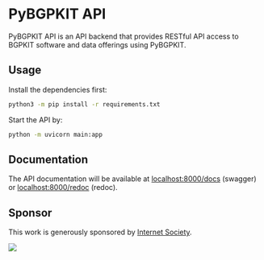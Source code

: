 # PyBGPKIT API

PyBGPKIT API is an API backend that provides RESTful API access to BGPKIT software and 
data offerings using PyBGPKIT.

## Usage

Install the dependencies first:
```bash
python3 -m pip install -r requirements.txt
```

Start the API by:
```bash
python -m uvicorn main:app
```

## Documentation

The API documentation will be available at <localhost:8000/docs> (swagger) or <localhost:8000/redoc> (redoc).

## Sponsor

This work is generously sponsored by [Internet Society](https://www.internetsociety.org).

![](https://spaces.bgpkit.org/assets/isoc-logo.jpg)